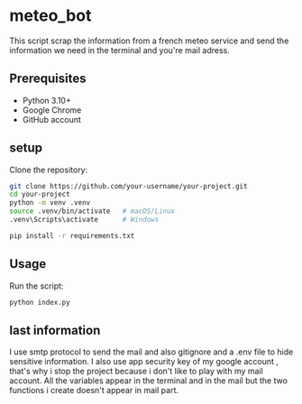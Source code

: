 # meteo_bot
This script scrap the information from a french meteo service 
and send the information we need in the terminal and you're mail adress. 

## Prerequisites
- Python 3.10+
- Google Chrome
-  GitHub account 

## setup

Clone the repository:
```bash
git clone https://github.com/your-username/your-project.git
cd your-project
python -m venv .venv
source .venv/bin/activate   # macOS/Linux
.venv\Scripts\activate      # Windows

pip install -r requirements.txt
```
## Usage

Run the script:
```bash
python index.py
``` 

## last information 

I use smtp protocol to send the mail and also gitignore and a .env file to hide
sensitive information. 
I also use app security key of my google account , that's why i stop the project because i don't like 
to play with my mail account.
All the variables appear in the terminal and in the mail but the two functions i create doesn't appear in mail part. 

